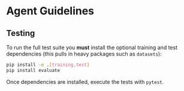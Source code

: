 # Agent Guidelines

## Testing
To run the full test suite you **must** install the optional training and test
dependencies (this pulls in heavy packages such as `datasets`):

```bash
pip install -e .[training,test]
pip install evaluate
```

Once dependencies are installed, execute the tests with `pytest`.
